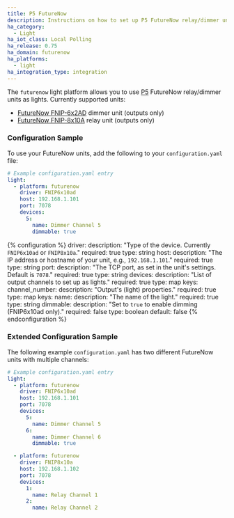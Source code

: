 ```yaml
---
title: P5 FutureNow
description: Instructions on how to set up P5 FutureNow relay/dimmer units as lights within Home Assistant.
ha_category:
  - Light
ha_iot_class: Local Polling
ha_release: 0.75
ha_domain: futurenow
ha_platforms:
  - light
ha_integration_type: integration
---
```


The `futurenow` light platform allows you to use [P5](https://www.p5.hu/) FutureNow relay/dimmer units as lights. Currently supported units: 
* [FutureNow FNIP-6x2AD](https://www.p5.hu/index.php/products/ethernet-modules/265-fnip-6x2ad) dimmer unit (outputs only)
* [FutureNow FNIP-8x10A](https://www.p5.hu/index.php/products/ethernet-modules/263-fnip-8x10a) relay unit (outputs only)

### Configuration Sample

To use your FutureNow units, add the following to your `configuration.yaml` file:

```yaml
# Example configuration.yaml entry
light:
  - platform: futurenow
    driver: FNIP6x10ad
    host: 192.168.1.101
    port: 7078
    devices:
      5:
        name: Dimmer Channel 5
        dimmable: true
```

{% configuration %}
driver:
  description: "Type of the device. Currently `FNIP6x10ad` or `FNIP8x10a`."
  required: true
  type: string
host:
  description: "The IP address or hostname of your unit, e.g., `192.168.1.101`."
  required: true
  type: string
port:
  description: "The TCP port, as set in the unit's settings. Default is `7078`."
  required: true
  type: string
devices:
  description: "List of output channels to set up as lights."
  required: true
  type: map
  keys:
    channel_number:
      description: "Output's (light) properties."
      required: true
      type: map
      keys:
        name:
          description: "The name of the light."
          required: true
          type: string
        dimmable:
          description: "Set to `true` to enable dimming (FNIP6x10ad only)."
          required: false
          type: boolean
          default: false
{% endconfiguration %}

### Extended Configuration Sample

The following example `configuration.yaml` has two different FutureNow units with multiple channels:

```yaml
# Example configuration.yaml entry
light:
  - platform: futurenow
    driver: FNIP6x10ad
    host: 192.168.1.101
    port: 7078
    devices:
      5:
        name: Dimmer Channel 5
      6:
        name: Dimmer Channel 6
        dimmable: true

  - platform: futurenow
    driver: FNIP8x10a
    host: 192.168.1.102
    port: 7078
    devices:
      1:
        name: Relay Channel 1
      2:
        name: Relay Channel 2
```
